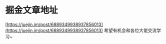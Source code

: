 # 掘金文章地址
[https://juejin.im/post/6889349938937856013](https://juejin.im/post/6889349938937856013)
希望有机会和各位大佬交流学习~
